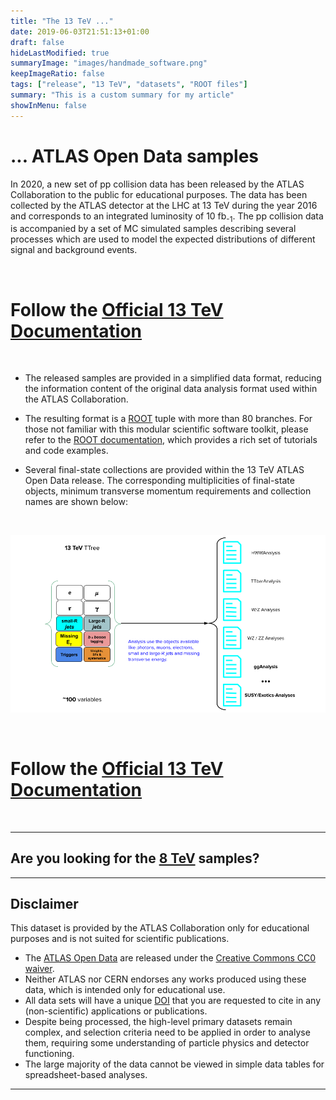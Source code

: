 ```yaml
---
title: "The 13 TeV ..."
date: 2019-06-03T21:51:13+01:00
draft: false
hideLastModified: true
summaryImage: "images/handmade_software.png"
keepImageRatio: false
tags: ["release", "13 TeV", "datasets", "ROOT files"]
summary: "This is a custom summary for my article"
showInMenu: false
---
```


# **... ATLAS Open Data samples**

In 2020, a new set of pp collision data has been released by the ATLAS Collaboration to the public for educational purposes. The data has been collected by the ATLAS detector at the LHC at 13 TeV during the year 2016 and corresponds to an integrated luminosity of 10 fb<sub>-1</sub>. The pp collision data is accompanied by a set of MC simulated samples describing several processes which are used to model the expected distributions of different signal and background events.

&nbsp;

# Follow the [Official 13 TeV Documentation](http://opendata.atlas.cern/release/2020/documentation/)

&nbsp;

+ The released samples are provided in a simplified data format, reducing the information content of the original data analysis format used within the ATLAS Collaboration.

+ The resulting format is a [ROOT](https://root.cern.ch/) tuple with more than 80 branches. For those not familiar with this modular scientific software toolkit, please refer to the [ROOT documentation](https://root.cern.ch/documentation), which provides a rich set of tutorials and code examples.

+ Several final-state collections are provided within the 13 TeV ATLAS Open Data release. The corresponding multiplicities of final-state objects, minimum transverse momentum requirements and collection names are shown below:

&nbsp;

![path](images/13tev-tree.png)

&nbsp;

# Follow the [Official 13 TeV Documentation](http://opendata.atlas.cern/release/2020/documentation/)

&nbsp;

---

## Are you looking for the [8 TeV](../samples-8tev/) samples?

---

## <a name="atlas-disclaimer">Disclaimer</a>
This dataset is provided by the ATLAS Collaboration only for educational purposes and is not suited for scientific publications.
* The [ATLAS Open Data](http://opendata.atlas.cern) are released under the [Creative Commons CC0 waiver](http://creativecommons.org/publicdomain/zero/1.0/).
* Neither ATLAS nor CERN endorses any works produced using these data, which is intended only for educational use.
* All data sets will have a unique [DOI](https://en.wikipedia.org/wiki/Digital_object_identifier) that you are requested to cite in any (non-scientific) applications or publications.
* Despite being processed, the high-level primary datasets remain complex, and selection criteria need to be applied in order to analyse them, requiring some understanding of particle physics and detector functioning.
* The large majority of the data cannot be viewed in simple data tables for spreadsheet-based analyses.

---
